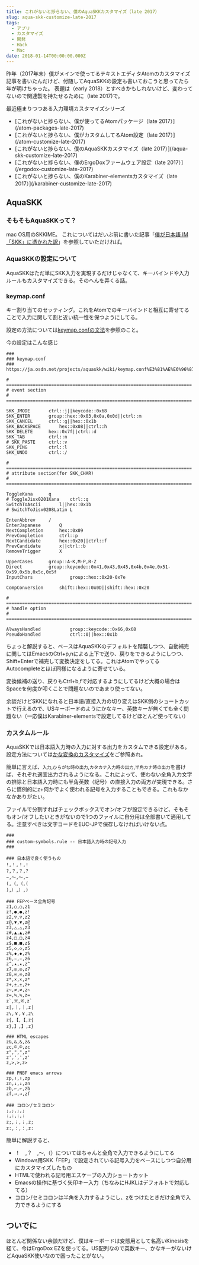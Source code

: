 ```yaml
---
title: これがないと捗らない、僕のAquaSKKカスタマイズ（late 2017）
slug: aqua-skk-customize-late-2017
tags:
  - アプリ
  - カスタマイズ
  - 開発
  - Hack
  - Mac
date: 2018-01-14T00:00:00.000Z
---
```

昨年（2017年末）僕がメインで使ってるテキストエディタAtomのカスタマイズ記事を書いたんだけど、付随してAquaSKKの設定も書いておこうと思ってたら年が明けちゃった。
表題は（early 2018）とすべきかもしれないけど、変わってないので関連製を持たせるために（late 2017)で。

<div class="series"><div class="seriesTitle">最近極まりつつある入力環境カスタマイズシリーズ</div><ul class="seriesList"><li class="seriesItem">[これがないと捗らない、僕が使ってるAtomパッケージ（late 2017）](/atom-packages-late-2017)</li><li class="seriesItem">[これがないと捗らない、僕がカスタムしてるAtom設定（late 2017）](/atom-customize-late-2017)</li><li class="seriesItem">[これがないと捗らない、僕のAquaSKKカスタマイズ（late 2017）](/aqua-skk-customize-late-2017)</li><li class="seriesItem">[これがないと捗らない、僕のErgoDoxファームウェア設定（late 2017）](/ergodox-customize-late-2017)</li><li class="seriesItem">[これがないと捗らない、僕のKarabiner-elementsカスタマイズ（late 2017）](/karabiner-customize-late-2017)</li></ul></div>

## AquaSKK
### そもそもAquaSKKって？
mac OS用のSKKIME。
これについてはだいぶ前に書いた記事「[僕が日本語 IM「SKK」に憑かれた訳](http://blog.solunita.net/post/87818543835/im-skk)」を参照していただければ。

### AquaSKKの設定について
AquaSKKはただ単にSKK入力を実現するだけじゃなくて、キーバインドや入力ルールもカスタマイズできる。そのへんを弄くる話。

### keymap.conf
キー割り当てのセッティング。これをAtomでのキーバインドと相互に寄せてることで入力に関して割と近い統一性を保つようにしてる。

設定の方法については[keymap.confの文法](https://ja.osdn.net/projects/aquaskk/wiki/keymap.conf%E3%81%AE%E6%96%87%E6%B3%95)を参照のこと。

今の設定はこんな感じ
```
###
### keymap.conf
### https://ja.osdn.net/projects/aquaskk/wiki/keymap.conf%E3%81%AE%E6%96%87%E6%B3%95

# ======================================================================
# event section
# ======================================================================

SKK_JMODE		ctrl::j||keycode::0x68
SKK_ENTER		group::hex::0x03,0x0a,0x0d||ctrl::m
SKK_CANCEL		ctrl::g||hex::0x1b
SKK_BACKSPACE		hex::0x08||ctrl::h
SKK_DELETE		hex::0x7f||ctrl::d
SKK_TAB			ctrl::n
# SKK_PASTE		ctrl::v
SKK_PING		ctrl::l
SKK_UNDO		ctrl::/

# ======================================================================
# attribute section(for SKK_CHAR)
# ======================================================================

ToggleKana		q
# ToggleJisx0201Kana	ctrl::q
SwitchToAscii		l||hex::0x1b
# SwitchToJisx0208Latin	L

EnterAbbrev		/
EnterJapanese		Q
NextCompletion		hex::0x09
PrevCompletion		ctrl::p
NextCandidate		hex::0x20||ctrl::f
PrevCandidate		x||ctrl::b
RemoveTrigger		X

UpperCases		group::A-K,M-P,R-Z
Direct			group::keycode::0x41,0x43,0x45,0x4b,0x4e,0x51-0x59,0x5b,0x5c,0x5f
InputChars              group::hex::0x20-0x7e

CompConversion		shift::hex::0x0D||shift::hex::0x20

# ======================================================================
# handle option
# ======================================================================

AlwaysHandled           group::keycode::0x66,0x68
PseudoHandled           ctrl::0||hex::0x1b
```
ちょっと解説すると、ベースはAquaSKKのデフォルトを踏襲しつつ、自動補完に関してはEmacsの<key>Ctrl</key>+<key>p</key>,<key>n</key>による上下で送り、戻りをできるようにしつつ、<key>Shift<key>+<key>Enter</key>で補完して変換決定をしてる。これはAtomでやってるAutocompleteとほぼ同様になるように寄せている。

変換候補の送り、戻りも<key>Ctrl</key>+<key>b</key>,<key>f</key>で対応するようにしてるけど大概の場合は<key>Space</key>を何度か叩くことで問題ないのであまり使ってない。

余談だけどSKKになれると日本語/直接入力の切り変えはSKK側のショートカットで行えるので、USキーボードのようにかなキー、英数キーが無くても全く問題ない（一応僕はKarabiner-elementsで設定してるけどほとんど使ってない）

### カスタムルール
AquaSKKでは日本語入力時の入力に対する出力をカスタムできる設定がある。
設定方法については[かな変換のカスタマイズ](http://aquaskk.osdn.jp/kana_rule.html)をご参照あれ。

簡単に言えば、`入力`,`ひらがな時の出力`,`カタカナ入力時の出力`,`半角カナ時の出力`を書けば、それぞれ適宜出力されるようになる。これによって、使わない全角入力文字の排除と日本語入力時にも半角英数（記号）の直接入力の両方が実現できる。さらに慣例的に<key>z</key>+<key>何か</key>でよく使われる記号を入力することもできる。これもなかなかありがたい。

ファイルで分割すればチェックボックスでオン/オフが設定できるけど、そもそもオン/オフしたいときがないので1つのファイルに自分用は全部書いて適用してる。注意すべきは文字コードをEUC-JPで保存しなければいけない点。

```
###
### custom-symbols.rule -- 日本語入力時の記号入力
###

### 日本語で良く使うもの
!,！,！,!
?,？,？,?
~,〜,〜,~
(,（,（,(
),）,）,)

### FEPベース全角記号
z1,○,○,z1
z!,●,●,z!
z2,▽,▽,z2
z@,▼,▼,z@
z3,△,△,z3
z#,▲,▲,z#
z4,□,□,z4
z$,■,■,z$
z5,◇,◇,z5
z%,◆,◆,z%
z6,☆,☆,z6
z^,★,★,z^
z7,◎,◎,z7
z8,∞,∞,z8
z*,×,×,z*
z+,±,±,z+
z~,≠,≠,z~
z=,≒,≒,z=
z`,※,※,z`
z|,｜,｜,z|
z\,￥,￥,z\
z{,【,【,z{
z},】,】,z}

### HTML escapes
z&,&,&,z&
zc,©,©,zc
z",",",z"
z',',',z'
z,>,>,z>

### PNBF emacs arrows
zp,↑,↑,zp
zn,↓,↓,zn
zb,←,←,zb
zf,→,→,zf

### コロン/セミコロン
;,;,;,;
:,:,:,:
z;,；,；,z;
z:,：,：,z:
```

簡単に解説すると、
+ ！　,？　,〜,（）についてはちゃんと全角で入力できるようにしてる
+ Windows用SKK「FEP」で設定されている記号入力をベースにしつつ自分用にカスタマイズしたもの
+ HTMLで使われる記号用エスケープの入力ショートカット
+ Emacsの操作に基づく矢印キー入力（ちなみにHJKLはデフォルトで対応してる）
+ コロン/セミコロンは半角を入力するようにし、zをつけたときだけ全角で入力できるようにする

## ついでに
ほとんど関係ない余談だけど、僕はキーボードは変態用として名高いKinesisを経て、今はErgoDox EZを使ってる。US配列なので英数キー、かなキーがないけどAquaSKK使いなので困ったことがない。
 </key></key>
